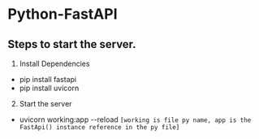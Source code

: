# Python-FastAPI

## Steps to start the server.

1. Install Dependencies
- pip install fastapi
- pip install uvicorn

2. Start the server
-  uvicorn working:app --reload `[working is file py name, app is the FastApi() instance reference in the py file]`

